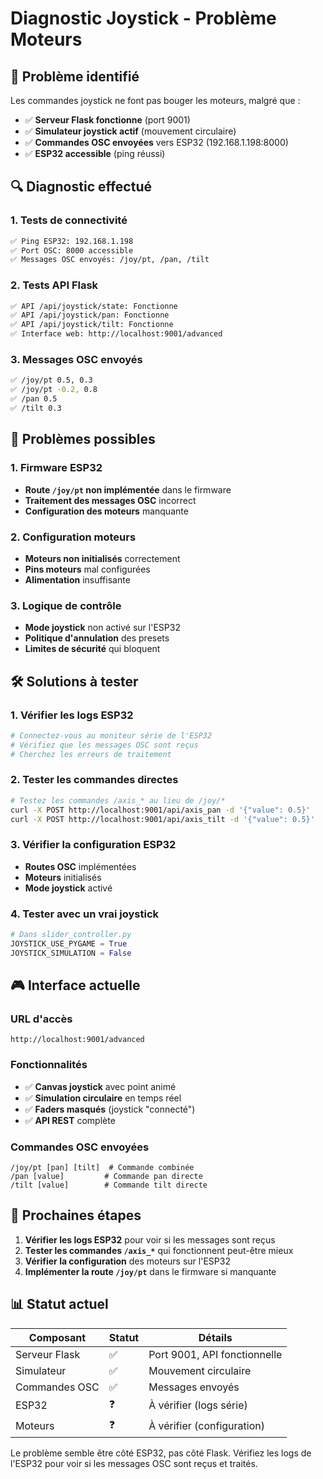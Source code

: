 # Diagnostic Joystick - Problème Moteurs

## 🎯 Problème identifié
Les commandes joystick ne font pas bouger les moteurs, malgré que :
- ✅ **Serveur Flask fonctionne** (port 9001)
- ✅ **Simulateur joystick actif** (mouvement circulaire)
- ✅ **Commandes OSC envoyées** vers ESP32 (192.168.1.198:8000)
- ✅ **ESP32 accessible** (ping réussi)

## 🔍 Diagnostic effectué

### 1. **Tests de connectivité**
```bash
✅ Ping ESP32: 192.168.1.198
✅ Port OSC: 8000 accessible
✅ Messages OSC envoyés: /joy/pt, /pan, /tilt
```

### 2. **Tests API Flask**
```bash
✅ API /api/joystick/state: Fonctionne
✅ API /api/joystick/pan: Fonctionne  
✅ API /api/joystick/tilt: Fonctionne
✅ Interface web: http://localhost:9001/advanced
```

### 3. **Messages OSC envoyés**
```bash
✅ /joy/pt 0.5, 0.3
✅ /joy/pt -0.2, 0.8
✅ /pan 0.5
✅ /tilt 0.3
```

## 🚨 Problèmes possibles

### 1. **Firmware ESP32**
- **Route `/joy/pt` non implémentée** dans le firmware
- **Traitement des messages OSC** incorrect
- **Configuration des moteurs** manquante

### 2. **Configuration moteurs**
- **Moteurs non initialisés** correctement
- **Pins moteurs** mal configurées
- **Alimentation** insuffisante

### 3. **Logique de contrôle**
- **Mode joystick** non activé sur l'ESP32
- **Politique d'annulation** des presets
- **Limites de sécurité** qui bloquent

## 🛠️ Solutions à tester

### 1. **Vérifier les logs ESP32**
```bash
# Connectez-vous au moniteur série de l'ESP32
# Vérifiez que les messages OSC sont reçus
# Cherchez les erreurs de traitement
```

### 2. **Tester les commandes directes**
```bash
# Testez les commandes /axis_* au lieu de /joy/*
curl -X POST http://localhost:9001/api/axis_pan -d '{"value": 0.5}'
curl -X POST http://localhost:9001/api/axis_tilt -d '{"value": 0.5}'
```

### 3. **Vérifier la configuration ESP32**
- **Routes OSC** implémentées
- **Moteurs** initialisés
- **Mode joystick** activé

### 4. **Tester avec un vrai joystick**
```python
# Dans slider_controller.py
JOYSTICK_USE_PYGAME = True
JOYSTICK_SIMULATION = False
```

## 🎮 Interface actuelle

### **URL d'accès**
```
http://localhost:9001/advanced
```

### **Fonctionnalités**
- ✅ **Canvas joystick** avec point animé
- ✅ **Simulation circulaire** en temps réel
- ✅ **Faders masqués** (joystick "connecté")
- ✅ **API REST** complète

### **Commandes OSC envoyées**
```
/joy/pt [pan] [tilt]  # Commande combinée
/pan [value]         # Commande pan directe
/tilt [value]        # Commande tilt directe
```

## 🔧 Prochaines étapes

1. **Vérifier les logs ESP32** pour voir si les messages sont reçus
2. **Tester les commandes `/axis_*`** qui fonctionnent peut-être mieux
3. **Vérifier la configuration** des moteurs sur l'ESP32
4. **Implémenter la route `/joy/pt`** dans le firmware si manquante

## 📊 Statut actuel

| Composant | Statut | Détails |
|-----------|--------|---------|
| Serveur Flask | ✅ | Port 9001, API fonctionnelle |
| Simulateur | ✅ | Mouvement circulaire |
| Commandes OSC | ✅ | Messages envoyés |
| ESP32 | ❓ | À vérifier (logs série) |
| Moteurs | ❓ | À vérifier (configuration) |

Le problème semble être côté ESP32, pas côté Flask. Vérifiez les logs de l'ESP32 pour voir si les messages OSC sont reçus et traités.
